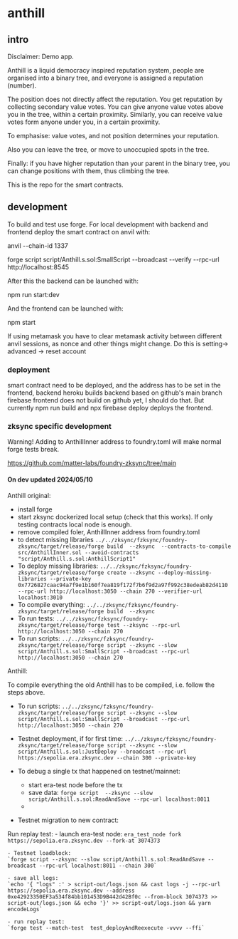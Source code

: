 # anthill

## intro

Disclaimer: Demo app.

Anthill is a liquid democracy inspired reputation system, people are organised into a binary tree, and everyone is assigned a reputation (number).

The position does not directly affect the reputation. You get reputation by collecting secondary value votes. You can give anyone value votes above you in the tree, within a certain proximity. Similarly, you can receive value votes form anyone under you, in a certain proximity.

To emphasise: value votes, and not position determines your reputation.

Also you can leave the tree, or move to unoccupied spots in the tree.

Finally: if you have higher reputation than your parent in the binary tree, you can change positions with them, thus climbing the tree.

This is the repo for the smart contracts.

## development

To build and test use forge. For local development with backend and frontend deploy the smart contract on anvil with:

anvil --chain-id 1337

forge script script/Anthill.s.sol:SmallScript --broadcast --verify --rpc-url http://localhost:8545

After this the backend can be launched with:

npm run start:dev

And the frontend can be launched with:

npm start

If using metamask you have to clear metamask activity between different anvil sessions, as nonce and other things might change. Do this is setting-> advanced -> reset account

### deployment

smart contract need to be deployed, and the address has to be set in the frontend, backend
heroku builds backend based on github's main branch
firebase frontend does not build on github yet, I should do that. But currently npm run build and npx firebase deploy deploys the frontend.

### zksync specific development

Warning! Adding to AnthillInner address to foundry.toml will make normal forge tests break.

https://github.com/matter-labs/foundry-zksync/tree/main

#### On dev updated 2024/05/10

Anthill original:

- install forge
- start zksync dockerized local setup (check that this works). If only testing contracts local node is enough.
- remove compiled foler, AnthillInner address from foundry.toml
- to detect missing libraries `../../zksync/fzksync/foundry-zksync/target/release/forge build  --zksync  --contracts-to-compile src/AnthillInner.sol --avoid-contracts "script/Anthill.s.sol:AnthillScript1" `
- To deploy missing libraries: `../../zksync/fzksync/foundry-zksync/target/release/forge create --zksync --deploy-missing-libraries --private-key 0x7726827caac94a7f9e1b160f7ea819f172f7b6f9d2a97f992c38edeab82d4110 --rpc-url http://localhost:3050 --chain 270 --verifier-url localhost:3010`
- To compile everything: `../../zksync/fzksync/foundry-zksync/target/release/forge build  --zksync `
- To run tests: `../../zksync/fzksync/foundry-zksync/target/release/forge test --zksync --rpc-url http://localhost:3050 --chain 270`
- To run scripts: `../../zksync/fzksync/foundry-zksync/target/release/forge script --zksync --slow script/Anthill.s.sol:SmallScript --broadcast --rpc-url http://localhost:3050 --chain 270`

Anthill:

To compile everything the old Anthill has to be compiled, i.e. follow the steps above.

- To run scripts: `../../zksync/fzksync/foundry-zksync/target/release/forge script --zksync --slow script/Anthill.s.sol:SmallScript --broadcast --rpc-url http://localhost:3050 --chain 270`

- Testnet deployment, if for first time:
  `../../zksync/fzksync/foundry-zksync/target/release/forge script --zksync --slow script/Anthill.s.sol:JustDeploy --broadcast --rpc-url https://sepolia.era.zksync.dev --chain 300 --private-key`

- To debug a single tx that happened on testnet/mainnet:

  - start era-test node before the tx
  - save data:
    `forge script  --zksync --slow script/Anthill.s.sol:ReadAndSave --rpc-url localhost:8011`
  -

- Testnet migration to new contract:

Run replay test: - launch era-test node:
`era_test_node fork https://sepolia.era.zksync.dev --fork-at 3074373 `

    - Testnet loadblock:
    `forge script --zksync --slow script/Anthill.s.sol:ReadAndSave --broadcast --rpc-url localhost:8011 --chain 300`

    - save all logs:
    `echo '{ "logs" :' > script-out/logs.json && cast logs -j --rpc-url https://sepolia.era.zksync.dev --address 0xe42923350EF3a534f84bb101453D9B442d42Bf0c --from-block 3074373 >> script-out/logs.json && echo '}' >> script-out/logs.json && yarn encodeLogs`

    - run replay test:
    `forge test --match-test  test_deployAndReexecute -vvvv --ffi`
